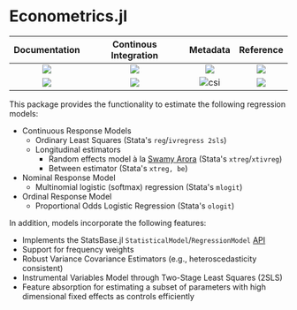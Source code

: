 # Econometrics.jl

| **Documentation** | **Continous Integration** | **Metadata** | **Reference**      |
|:-----------------:|:-------------------------:|:------------:|:------------------:|
| [![][dsi]][dsu]   | [![][bsi]][bsu]           | [![][li]][lu]| [![][pubi]][pubu]  |
| [![][ddi]][ddu]   | [![][cci]][ccu]           | ![csi]       | [![][doii]][doiu]  |

[bsi]: https://github.com/Nosferican/Econometrics.jl/workflows/CI/badge.svg
[bsu]: https://github.com/Nosferican/Econometrics.jl/actions?workflow=CI
[cci]: https://codecov.io/gh/Nosferican/Econometrics.jl/branch/master/graph/badge.svg
[ccu]: https://codecov.io/gh/Nosferican/Econometrics.jl
[dsi]: https://img.shields.io/badge/docs-stable-blue?style=plastic
[dsu]: https://Nosferican.github.io/Econometrics.jl/stable/
[ddi]: https://img.shields.io/badge/docs-dev-blue?style=plastic
[ddu]: https://Nosferican.github.io/Econometrics.jl/dev/
[li]: https://img.shields.io/github/license/Nosferican/Econometrics.jl?style=plastic
[lu]: https://tldrlegal.com/license/-isc-license
[pubu]: https://submissions.juliacon.org/papers/446fde271579d85e0d4c691d54093dbb
[pubi]: https://submissions.juliacon.org/papers/446fde271579d85e0d4c691d54093dbb/status.svg
[doiu]: https://doi.org/10.5281/zenodo.3379185
[doii]: https://zenodo.org/badge/DOI/10.5281/zenodo.3379185.svg
[csi]: https://img.shields.io/github/commits-since/Nosferican/Econometrics.jl/v0.2.6

This package provides the functionality to estimate the following regression models:

- Continuous Response Models
  - Ordinary Least Squares (Stata's `reg`/`ivregress 2sls`)
  - Longitudinal estimators
    - Random effects model à la [Swamy Arora](https://dx.doi.org/10.2307/1909405) (Stata's `xtreg`/`xtivreg`)
    - Between estimator (Stata's `xtreg, be`)
- Nominal Response Model
  - Multinomial logistic (softmax) regression (Stata's `mlogit`)
- Ordinal Response Model
  - Proportional Odds Logistic Regression (Stata's `ologit`)

In addition, models incorporate the following features:
  - Implements the StatsBase.jl `StatisticalModel`/`RegressionModel` [API](http://juliastats.github.io/StatsBase.jl/latest/statmodels/)
  - Support for frequency weights
  - Robust Variance Covariance Estimators (e.g., heteroscedasticity consistent)
  - Instrumental Variables Model through Two-Stage Least Squares (2SLS)
  - Feature absorption for estimating a subset of parameters with high dimensional fixed effects as controls efficiently
